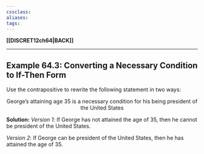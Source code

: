 ```yaml
---
cssclass:
aliases:
tags:
---
```

**[[DISCRET12ch64|BACK]]**

---
## Example 64.3: Converting a Necessary Condition to If-Then Form
Use the contrapositive to rewrite the following statement in two ways:
<center>George’s attaining age 35 is a necessary condition for his being president of the United States</center>

**Solution:**
*Version 1*: If George has not attained the age of 35, then he cannot be president of the United States.

*Version 2*: If George can be president of the United States, then he has attained the age of 35.